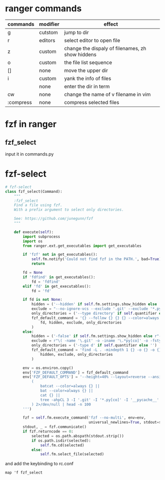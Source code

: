 # ranger commands
| commands  | modifier | effect                                           |
|-----------|----------|--------------------------------------------------|
| g         | cutstom  | jump to dir                                      |
| r         | editors  | select editor to open file                       |
| z         | custom   | change the dispaly of filenames, zh show hiddens |
| o         | custom   | the file list sequence                           |
| []        | none     | move the upper dir                               |
| i         | custom   | yank the info of files                           |
| <S-s>     | none     | enter the dir in term                            |
| cw        | none     | change the name of v filename in vim             |
| :compress | none     | compress selected files                          |

# fzf in ranger #

## fzf_select ##
input it in commands.py  

 # fzf-select

```python
# fzf-select
class fzf_select(Command):
    """
    :fzf_select
    Find a file using fzf.
    With a prefix argument to select only directories.

    See: https://github.com/junegunn/fzf
    """

    def execute(self):
        import subprocess
        import os
        from ranger.ext.get_executables import get_executables

        if 'fzf' not in get_executables():
            self.fm.notify('Could not find fzf in the PATH.', bad=True)
            return

        fd = None
        if 'fdfind' in get_executables():
            fd = 'fdfind'
        elif 'fd' in get_executables():
            fd = 'fd'

        if fd is not None:
            hidden = ('--hidden' if self.fm.settings.show_hidden else '')
            exclude = "--no-ignore-vcs --exclude '.git' --exclude '*.py[co]' --exclude '__pycache__'"
            only_directories = ('--type directory' if self.quantifier else '')
            fzf_default_command = '{} --follow {} {} {} --color=always'.format(
                fd, hidden, exclude, only_directories
            )
        else:
            hidden = ('-false' if self.fm.settings.show_hidden else r"-path '*/\.*' -prune")
            exclude = r"\( -name '\.git' -o -iname '\.*py[co]' -o -fstype 'dev' -o -fstype 'proc' \) -prune"
            only_directories = ('-type d' if self.quantifier else '')
            fzf_default_command = 'find -L . -mindepth 1 {} -o {} -o {} -print | cut -b3-'.format(
                hidden, exclude, only_directories
            )

        env = os.environ.copy()
        env['FZF_DEFAULT_COMMAND'] = fzf_default_command
        env['FZF_DEFAULT_OPTS'] = '--height=40% --layout=reverse --ansi --preview="{}"'.format('''
            (
                batcat --color=always {} ||
                bat --color=always {} ||
                cat {} ||
                tree -ahpCL 3 -I '.git' -I '*.py[co]' -I '__pycache__' {}
            ) 2>/dev/null | head -n 100
        ''')

        fzf = self.fm.execute_command('fzf --no-multi', env=env,
                                      universal_newlines=True, stdout=subprocess.PIPE)
        stdout, _ = fzf.communicate()
        if fzf.returncode == 0:
            selected = os.path.abspath(stdout.strip())
            if os.path.isdir(selected):
                self.fm.cd(selected)
            else:
                self.fm.select_file(selected)

```

and add the keybinding to rc.conf
```
map 'f fzf_select
```


